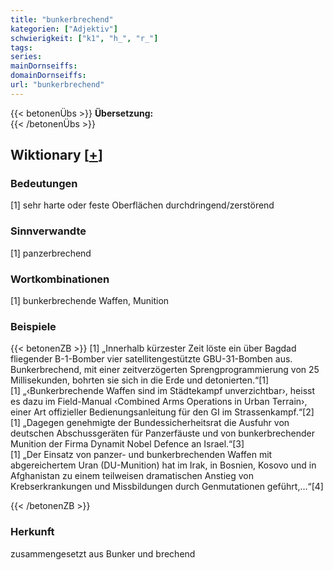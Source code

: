 ```yaml
---
title: "bunkerbrechend"
kategorien: ["Adjektiv"]
schwierigkeit: ["k1", "h_", "r_"]
tags:
series:
mainDornseiffs:
domainDornseiffs:
url: "bunkerbrechend"
---
```


{{< betonenÜbs >}}
**Übersetzung:**  
{{< /betonenÜbs >}}

## Wiktionary [[+](https://de.wiktionary.org/wiki/bunkerbrechend)]

### Bedeutungen
[1] sehr harte oder feste Oberflächen durchdringend/zerstörend  

### Sinnverwandte
[1] panzerbrechend  

### Wortkombinationen
[1] bunkerbrechende Waffen, Munition  

### Beispiele
{{< betonenZB >}}
[1] „Innerhalb kürzester Zeit löste ein über Bagdad fliegender B-1-Bomber vier satellitengestützte GBU-31-Bomben aus. Bunkerbrechend, mit einer zeitverzögerten Sprengprogrammierung von 25 Millisekunden, bohrten sie sich in die Erde und detonierten.“[1]  
[1] „‹Bunkerbrechende Waffen sind im Städtekampf unverzichtbar›, heisst es dazu im Field-Manual ‹Combined Arms Operations in Urban Terrain›, einer Art offizieller Bedienungsanleitung für den GI im Strassenkampf.“[2]  
[1] „Dagegen genehmigte der Bundessicherheitsrat die Ausfuhr von deutschen Abschussgeräten für Panzerfäuste und von bunkerbrechender Munition der Firma Dynamit Nobel Defence an Israel.“[3]  
[1] „Der Einsatz von panzer- und bunkerbrechenden Waffen mit abgereichertem Uran (DU-Munition) hat im Irak, in Bosnien, Kosovo und in Afghanistan zu einem teilweisen dramatischen Anstieg von Krebserkrankungen und Missbildungen durch Genmutationen geführt,…“[4]  

{{< /betonenZB >}}
### Herkunft
zusammengesetzt aus Bunker und brechend  



